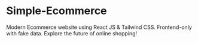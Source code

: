 # Simple-Ecommerce
Modern Ecommerce website using React JS &amp; Tailwind CSS. Frontend-only with fake data. Explore the future of online shopping!
